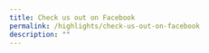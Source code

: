 ```yaml
---
title: Check us out on Facebook
permalink: /highlights/check-us-out-on-facebook
description: ""
---
```

